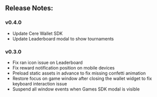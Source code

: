 ## Release Notes:

### v0.4.0

- Update Cere Wallet SDK
- Update Leaderboard modal to show tournaments

### v0.3.0

- Fix ran icon issue on Leaderboard
- Fix reward notification position on mobile devices
- Preload static assets in advance to fix missing confetti animation
- Restore focus on game window after closing the wallet widget to fix keyboard interaction issue
- Suspend all window events when Games SDK modal is visible
